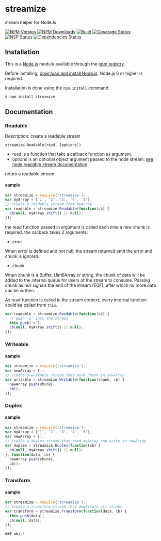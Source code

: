 # streamize
stream helper for NodeJs

[![NPM Version](https://img.shields.io/npm/v/streamize.svg)](https://www.npmjs.com/package/streamize)
[![NPM Downloads](https://img.shields.io/npm/dm/streamize.svg)](https://www.npmjs.com/package/streamize)
[![Build](https://img.shields.io/travis/Atlantis-Software/streamize/master.svg?label=build)](https://travis-ci.org/Atlantis-Software/streamize)
[![Coverage Status](https://coveralls.io/repos/github/Atlantis-Software/streamize/badge.svg?branch=master)](https://coveralls.io/github/Atlantis-Software/streamize?branch=master)
[![NSP Status](https://nodesecurity.io/orgs/atlantis/projects/ed0ada30-0689-4121-b3b8-9d80f793d292/badge)](https://nodesecurity.io/orgs/atlantis/projects/ed0ada30-0689-4121-b3b8-9d80f793d292)
[![Dependencies Status](https://david-dm.org/Atlantis-Software/streamize.svg)](https://david-dm.org/Atlantis-Software/streamize)

## Installation

This is a [Node.js](https://nodejs.org/en/) module available through the
[npm registry](https://www.npmjs.com/).

Before installing, [download and install Node.js](https://nodejs.org/en/download/).
Node.js 6 or higher is required.

Installation is done using the
[`npm install` command](https://docs.npmjs.com/getting-started/installing-npm-packages-locally):

```bash
$ npm install streamize
```

## Documentation

### Readable

Description: create a readable stream

`streamize.Readable(read, [options])`
* read is a function that take a callback function as argument.
* options is an optional object argument passed to the node stream: [see node readable stream documentation](https://nodejs.org/api/stream.html#stream_new_stream_readable_options)

return a readable stream

#### sample
```javascript
var streamize = require('streamize');
var myArray = ['1', '2', '3', '4', '5'];
// create a readable stream from myArray
var readable = streamize.Readable(function(cb) {
  cb(null, myArray.shift() || null);
});
```

the read function passed in argument is called each time a new chunk is required.
the callback takes 2 arguments:
* error

When error is defined and not null, the stream returned emit the error and chunk is ignored.
* chunk

When chunk is a Buffer, Uint8Array or string, the chunk of data will be added to the internal queue for users of the stream to consume.
Passing chunk as null signals the end of the stream (EOF), after which no more data can be written.

As read function is called in the stream context, every internal function could be called from `this`.

```javascript
var readable = streamize.Readable(function(cb) {
  // push 'a' into the stream
  this.push('a');
  cb(null, myArray.shift() || null);
});
```

### Writeable
#### sample
```javascript
var streamize = require('streamize');
var newArray = [];
// create a writable stream that push chunk in newArray
var writable = streamize.Writable(function(chunk, cb) {
  newArray.push(chunk);
  cb();
});
```

### Duplex
#### sample
```javascript
var streamize = require('streamize');
var myArray = ['1', '2', '3', '4', '5'];
var newArray = [];
// create a duplex stream that read myArray and write in newArray
var duplex = streamize.Duplex(function(cb) {
  cb(null, myArray.shift() || null);
}, function(data, cb) {
  newArray.push(chunk);
  cb();
});
```

### Transform
#### sample
```javascript
var streamize = require('streamize');
// create a transform stream that duplicate all chunks
var transform = streamize.Transform(function(data, cb) {
  this.push(data);
  cb(null, data);
});

### obj.*

